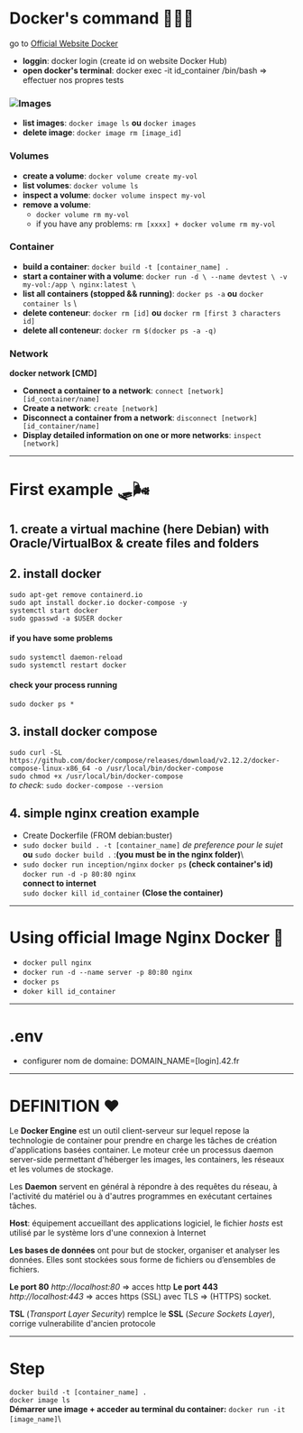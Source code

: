 # Docker's command 👩🏽‍🔧
go to [Official Website Docker](https://docs.docker.com/engine/reference/commandline/docker/)


 - **loggin**: docker login (create id on website Docker Hub)
 - **open  docker's terminal**: docker exec -it id_container /bin/bash => effectuer nos propres tests

 ### ![Images](https://www.google.com/search?q=docker++image+readme&tbm=isch&ved=2ahUKEwjprZK974_-AhVkmicCHXNBCJsQ2-cCegQIABAA&oq=docker++image+readme&gs_lcp=CgNpbWcQAzoFCAAQgAQ6BwgAEIoFEEM6BggAEAgQHjoHCAAQGBCABFAAWKcIYN0JaABwAHgAgAEpiAHxAZIBATeYAQCgAQGqAQtnd3Mtd2l6LWltZ8ABAQ&sclient=img&ei=L-grZKnaNeS0nsEP84Kh2Ak&bih=920&biw=1424&client=ubuntu-sn&hs=C5L#imgrc=AYdBLCEscJoQHM)

 - **list images**: ```docker image ls``` **ou** ```docker images``` 
 - **delete image**: ```docker image rm [image_id]```
 ### Volumes 
 - **create a volume**: ```docker volume create my-vol```
 - **list volumes**: ```docker volume ls```
 - **inspect a volume**: ```docker volume inspect my-vol```
 - **remove a volume**:
    - ```docker volume rm my-vol```
    - if you have any problems: ```rm [xxxx] + docker volume rm my-vol```
 ### Container
 - **build a container**: ```docker build -t [container_name] .```
 - **start a container with a volume**: ```docker run -d \ --name devtest \ -v my-vol:/app \ nginx:latest \ ```
 - **list all containers (stopped && running)**: ```docker ps -a``` **ou** ```docker container ls``` \
 - **delete conteneur**: ```docker rm [id]``` **ou** ```docker rm [first 3 characters id]```
 - **delete all conteneur**: ```docker rm $(docker ps -a -q)```
 ### Network
  **docker network [CMD]**
  - **Connect a container to a network**:    ```connect [network] [id_container/name]```
  - **Create a network**: ```create [network]```     
  - **Disconnect a container from a network**: ```disconnect [network] [id_container/name]``` 
  - **Display detailed information on one or more networks**: ```inspect [network]```

---

# First example 🛷🌬

## 1. create a virtual machine (here Debian) with Oracle/VirtualBox & create files and folders
## 2. install docker
```sudo apt-get remove containerd.io```\
```sudo apt install docker.io docker-compose -y```\
```systemctl start docker```\
```sudo gpasswd -a $USER docker```
#### if you have some problems
```sudo systemctl daemon-reload``` \
```sudo systemctl restart docker```
#### check your process running
```sudo docker ps *```

## 3. install docker compose
```sudo curl -SL https://github.com/docker/compose/releases/download/v2.12.2/docker-compose-linux-x86_64 -o /usr/local/bin/docker-compose``` \
```sudo chmod +x /usr/local/bin/docker-compose``` \
*to check*: ```sudo docker-compose --version```

## 4. simple nginx creation example  
- Create Dockerfile (FROM debian:buster)
- ```sudo docker build . -t [container_name]``` *de preference pour le sujet* **ou** ```sudo docker build .```  :**(you must be in the nginx folder)**\
- ```sudo docker run inception/nginx```
```docker ps``` **(check container's id)**\
```docker run -d -p 80:80 nginx``` \
**connect to internet** \
```sudo docker kill id_container```  **(Close the container)**


---

# Using official Image Nginx Docker 🎢
- ```docker pull nginx```
- ```docker run -d --name server -p 80:80 nginx```
- ```docker ps```
- ```doker kill id_container```


---

# .env

- configurer nom de domaine: DOMAIN_NAME=[login].42.fr


---

# DEFINITION ❤️

Le **Docker Engine** est un outil client-serveur sur lequel repose la technologie de container pour prendre en charge les tâches de création d'applications basées container. Le moteur crée un processus daemon server-side permettant d'héberger les images, les containers, les réseaux et les volumes de stockage.

Les **Daemon** servent en général à répondre à des requêtes du réseau, à l'activité du matériel ou à d'autres programmes en exécutant certaines tâches.

**Host**: équipement accueillant des applications logiciel, le fichier *hosts* est utilisé par le système lors d'une connexion à Internet

**Les bases de données** ont pour but de stocker, organiser et analyser les données. Elles sont stockées sous forme de fichiers ou d’ensembles de fichiers.

**Le port 80** *http://localhost:80* => acces http
**Le port 443** *http://localhost:443* => acces https (SSL)
avec TLS => (HTTPS) socket.

**TSL** (*Transport Layer Security*) remplce le **SSL** (*Secure Sockets Layer*), corrige vulnerabilite d'ancien protocole


---


# Step

```docker build -t [container_name] . ```\
```docker image ls ```\
**Démarrer une image  + acceder au terminal du container:** ```docker run -it [image_name]```\
